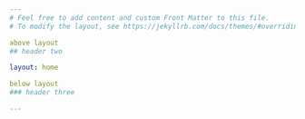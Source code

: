 ```yaml
---
# Feel free to add content and custom Front Matter to this file.
# To modify the layout, see https://jekyllrb.com/docs/themes/#overriding-theme-defaults

above layout
## header two

layout: home

below layout
### header three

---
```

